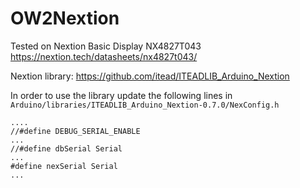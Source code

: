 # OW2Nextion
Tested on Nextion Basic Display NX4827T043 https://nextion.tech/datasheets/nx4827t043/

Nextion library: https://github.com/itead/ITEADLIB_Arduino_Nextion

In order to use the library update the following lines in `Arduino/libraries/ITEADLIB_Arduino_Nextion-0.7.0/NexConfig.h`

```{c}
....
//#define DEBUG_SERIAL_ENABLE
...
//#define dbSerial Serial
...
#define nexSerial Serial
...
```



